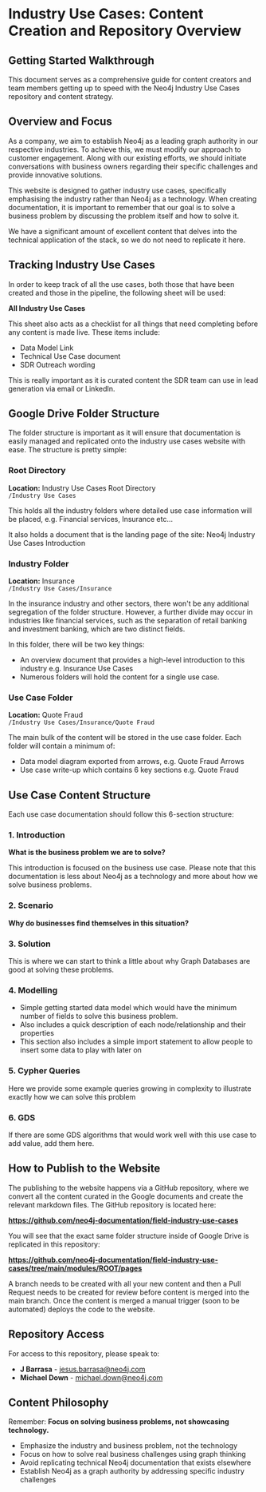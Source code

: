 # Industry Use Cases: Content Creation and Repository Overview

## Getting Started Walkthrough

This document serves as a comprehensive guide for content creators and team members getting up to speed with the Neo4j Industry Use Cases repository and content strategy.

## Overview and Focus

As a company, we aim to establish Neo4j as a leading graph authority in our respective industries. To achieve this, we must modify our approach to customer engagement. Along with our existing efforts, we should initiate conversations with business owners regarding their specific challenges and provide innovative solutions.

This website is designed to gather industry use cases, specifically emphasising the industry rather than Neo4j as a technology. When creating documentation, it is important to remember that our goal is to solve a business problem by discussing the problem itself and how to solve it.

We have a significant amount of excellent content that delves into the technical application of the stack, so we do not need to replicate it here.

## Tracking Industry Use Cases

In order to keep track of all the use cases, both those that have been created and those in the pipeline, the following sheet will be used:

**All Industry Use Cases**

This sheet also acts as a checklist for all things that need completing before any content is made live. These items include:

- Data Model Link
- Technical Use Case document
- SDR Outreach wording

This is really important as it is curated content the SDR team can use in lead generation via email or LinkedIn.

## Google Drive Folder Structure

The folder structure is important as it will ensure that documentation is easily managed and replicated onto the industry use cases website with ease. The structure is pretty simple:

### Root Directory
**Location:** Industry Use Cases Root Directory  
`/Industry Use Cases`

This holds all the industry folders where detailed use case information will be placed, e.g. Financial services, Insurance etc…

It also holds a document that is the landing page of the site: Neo4j Industry Use Cases Introduction

### Industry Folder
**Location:** Insurance  
`/Industry Use Cases/Insurance`

In the insurance industry and other sectors, there won't be any additional segregation of the folder structure. However, a further divide may occur in industries like financial services, such as the separation of retail banking and investment banking, which are two distinct fields.

In this folder, there will be two key things:
- An overview document that provides a high-level introduction to this industry e.g. Insurance Use Cases
- Numerous folders will hold the content for a single use case.

### Use Case Folder
**Location:** Quote Fraud  
`/Industry Use Cases/Insurance/Quote Fraud`

The main bulk of the content will be stored in the use case folder. Each folder will contain a minimum of:
- Data model diagram exported from arrows, e.g. Quote Fraud Arrows
- Use case write-up which contains 6 key sections e.g. Quote Fraud

## Use Case Content Structure

Each use case documentation should follow this 6-section structure:

### 1. Introduction
**What is the business problem we are to solve?**

This introduction is focused on the business use case. Please note that this documentation is less about Neo4j as a technology and more about how we solve business problems.

### 2. Scenario
**Why do businesses find themselves in this situation?**

### 3. Solution
This is where we can start to think a little about why Graph Databases are good at solving these problems.

### 4. Modelling
- Simple getting started data model which would have the minimum number of fields to solve this business problem.
- Also includes a quick description of each node/relationship and their properties
- This section also includes a simple import statement to allow people to insert some data to play with later on

### 5. Cypher Queries
Here we provide some example queries growing in complexity to illustrate exactly how we can solve this problem

### 6. GDS
If there are some GDS algorithms that would work well with this use case to add value, add them here.

## How to Publish to the Website

The publishing to the website happens via a GitHub repository, where we convert all the content curated in the Google documents and create the relevant markdown files. The GitHub repository is located here:

**https://github.com/neo4j-documentation/field-industry-use-cases**

You will see that the exact same folder structure inside of Google Drive is replicated in this repository:

**https://github.com/neo4j-documentation/field-industry-use-cases/tree/main/modules/ROOT/pages**

A branch needs to be created with all your new content and then a Pull Request needs to be created for review before content is merged into the main branch. Once the content is merged a manual trigger (soon to be automated) deploys the code to the website.

## Repository Access

For access to this repository, please speak to:

- **J Barrasa** - jesus.barrasa@neo4j.com
- **Michael Down** - michael.down@neo4j.com

## Content Philosophy

Remember: **Focus on solving business problems, not showcasing technology.**

- Emphasize the industry and business problem, not the technology
- Focus on how to solve real business challenges using graph thinking
- Avoid replicating technical Neo4j documentation that exists elsewhere
- Establish Neo4j as a graph authority by addressing specific industry challenges
